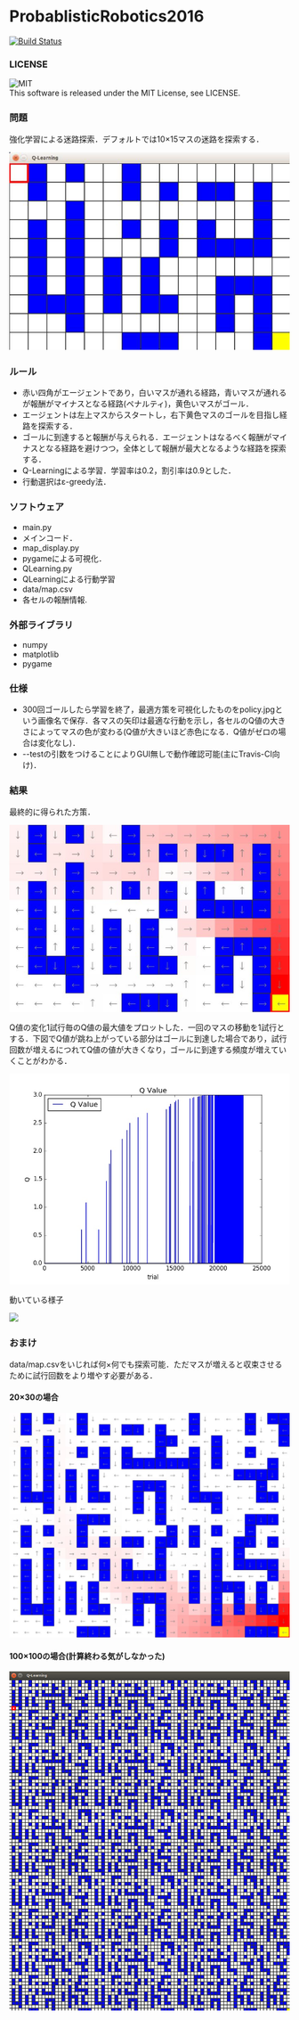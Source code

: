  ProbablisticRobotics2016
=================

[![Build Status](https://travis-ci.org/RyuYamamoto/ProbablisticRobotics2016.svg?branch=master)](https://travis-ci.org/RyuYamamoto/ProbablisticRobotics2016)

### LICENSE
![MIT](https://img.shields.io/cocoapods/l/AFNetworking.svg)  
This software is released under the MIT License, see LICENSE.  

### 問題
強化学習による迷路探索．デフォルトでは10×15マスの迷路を探索する．

![map](picture/map.jpg)  

### ルール
 - 赤い四角がエージェントであり，白いマスが通れる経路，青いマスが通れるが報酬がマイナスとなる経路(ペナルティ)，黄色いマスがゴール．  
 - エージェントは左上マスからスタートし，右下黄色マスのゴールを目指し経路を探索する．  
 - ゴールに到達すると報酬が与えられる．エージェントはなるべく報酬がマイナスとなる経路を避けつつ，全体として報酬が最大となるような経路を探索する．  
 - Q-Learningによる学習．学習率は0.2，割引率は0.9とした．  
 - 行動選択はε-greedy法．  

### ソフトウェア
 - main.py  
  - メインコード．  
 - map_display.py  
  - pygameによる可視化．  
 - QLearning.py
  - QLearningによる行動学習  
 - data/map.csv  
  - 各セルの報酬情報.  

### 外部ライブラリ
 - numpy  
 - matplotlib  
 - pygame  

### 仕様
 - 300回ゴールしたら学習を終了，最適方策を可視化したものをpolicy.jpgという画像名で保存．各マスの矢印は最適な行動を示し，各セルのQ値の大きさによってマスの色が変わる(Q値が大きいほど赤色になる．Q値がゼロの場合は変化なし)．  
 - --testの引数をつけることによりGUI無しで動作確認可能(主にTravis-CI向け)．  

### 結果
最終的に得られた方策．  

![policy](picture/policy.jpg)  


Q値の変化1試行毎のQ値の最大値をプロットした．一回のマスの移動を1試行とする．下図でQ値が跳ね上がっている部分はゴールに到達した場合であり，試行回数が増えるにつれてQ値の値が大きくなり，ゴールに到達する頻度が増えていくことがわかる．  

![q_value](picture/q_value.jpg)  

動いている様子

[![](http://img.youtube.com/vi/eK2_nBD0hzY/0.jpg)](https://www.youtube.com/watch?v=eK2_nBD0hzY)

### おまけ
data/map.csvをいじれば何×何でも探索可能．ただマスが増えると収束させるために試行回数をより増やす必要がある．

#### 20×30の場合
![q_value](picture/policy20x30.jpg)  

#### 100×100の場合(計算終わる気がしなかった)
![q_value](picture/map100x100.png)  
